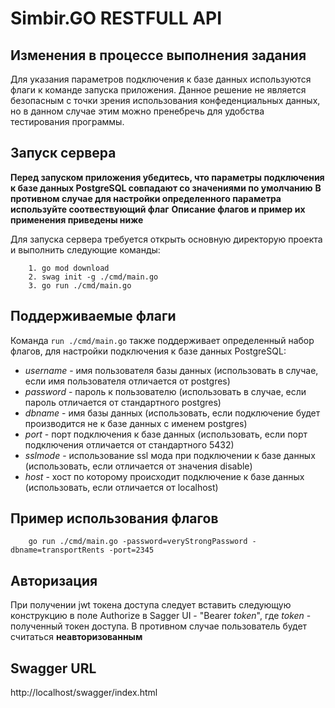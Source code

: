 # Simbir.GO RESTFULL API

## Изменения в процессе выполнения задания
Для указания параметров подключения к базе данных используются флаги к команде запуска приложения. Данное решение не является безопасным с точки зрения использования конфеденциальных данных, но в данном случае этим можно пренебречь для удобства тестирования программы.

## Запуск сервера
**Перед запуском приложения убедитесь, что параметры подключения к базе данных PostgreSQL совпадают со значениями по умолчанию**
**В противном случае для настройки определенного параметра используйте соотвествующий флаг**
**Описание флагов и пример их применения приведены ниже**

Для запуска сервера требуется открыть основную директорую проекта и выполнить следующие команды:
```
    1. go mod download 
    2. swag init -g ./cmd/main.go
    3. go run ./cmd/main.go
```

## Поддерживаемые флаги
Команда `run ./cmd/main.go` также поддерживает определенный набор флагов, для настройки подключения к базе данных PostgreSQL:
- *username* - имя пользователя базы данных (использовать в случае, если имя пользователя отличается от postgres)
- *password* - пароль к пользователю (использовать в случае, если пароль отличается от стандартного postgres)
- *dbname* - имя базы данных (использовать, если подключение будет производится не к базе данных с именем postgres)
- *port* - порт подключения к базе данных (использовать, если порт подключения отличается от стандартного 5432)
- *sslmode* - использование ssl мода при подключении к базе данных (использовать, если отличается от значения disable)
- *host* - хост по которому происходит подключение к базе данных (использовать, если отличается от localhost)

## Пример использования флагов
```
    go run ./cmd/main.go -password=veryStrongPassword -dbname=transportRents -port=2345  
```

## Авторизация
При получении jwt токена доступа следует вставить следующую конструкцию в поле Authorize в Sagger UI - "Bearer *token*", где *token* - полученный токен доступа.
В противном случае пользователь будет считаться **неавторизованным**

## Swagger URL
http://localhost/swagger/index.html